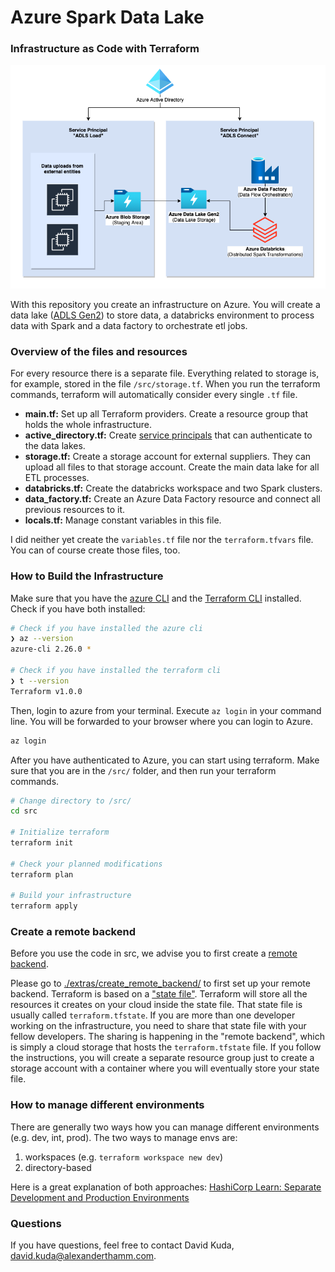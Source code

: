 # Azure Spark Data Lake 
### Infrastructure as Code with Terraform

![A diagram of the infrastructure](documentation/diagrams/Azure_Spark_Data_lake.png)

With this repository you create an infrastructure on Azure. You will create a data lake ([ADLS Gen2](https://docs.microsoft.com/en-us/azure/storage/blobs/data-lake-storage-introduction)) to store data, a databricks environment to process data with Spark and a data factory to orchestrate etl jobs. 

### Overview of the files and resources

For every resource there is a separate file. Everything related to storage is, for example, stored in the file `/src/storage.tf`. When you run the terraform commands, terraform will automatically consider every single `.tf` file. 

- __main.tf:__ Set up all Terraform providers. Create a resource group that holds the whole infrastructure.
- __active_directory.tf:__ Create [service principals](https://docs.microsoft.com/en-us/azure/active-directory/develop/app-objects-and-service-principals) that can authenticate to the data lakes.
- __storage.tf:__ Create a storage account for external suppliers. They can upload all files to that storage account. Create the main data lake for all ETL processes.
- __databricks.tf:__ Create the databricks workspace and two Spark clusters.
- __data_factory.tf:__ Create an Azure Data Factory resource and connect all previous resources to it.
- __locals.tf:__ Manage constant variables in this file. 

I did neither yet create the `variables.tf` file nor the `terraform.tfvars` file. You can of course create those files, too. 

### How to Build the Infrastructure

Make sure that you have the [azure CLI](https://docs.microsoft.com/en-us/cli/azure/install-azure-cli) and the [Terraform CLI](https://learn.hashicorp.com/tutorials/terraform/install-cli) installed. Check if you have both installed:

```zsh
# Check if you have installed the azure cli
❯ az --version
azure-cli 2.26.0 *

# Check if you have installed the terraform cli
❯ t --version
Terraform v1.0.0
```

Then, login to azure from your terminal. Execute `az login` in your command line. You will be forwarded to your browser where you can login to Azure. 

```zsh
az login
```

After you have authenticated to Azure, you can start using terraform. Make sure that you are in the `/src/` folder, and then run your terraform commands. 

```zsh
# Change directory to /src/
cd src

# Initialize terraform
terraform init

# Check your planned modifications
terraform plan

# Build your infrastructure
terraform apply
```

### Create a remote backend

Before you use the code in src, we advise you to first create a [remote backend](https://www.terraform.io/docs/language/settings/backends/remote.html).  

Please go to [./extras/create_remote_backend/](./extras/create_remote_backend/) to first set up your remote backend. Terraform is based on a ["state file"](https://www.terraform.io/docs/language/state/index.html). Terraform will store all the resources it creates on your cloud inside the state file. That state file is usually called `terraform.tfstate`. If you are more than one developer working on the infrastructure, you need to share that state file with your fellow developers. The sharing is happening in the "remote backend", which is simply a cloud storage that hosts the `terraform.tfstate` file. If you follow the instructions, you will create a separate resource group just to create a storage account with a container where you will eventually store your state file. 


### How to manage different environments

There are generally two ways how you can manage different environments (e.g. dev, int, prod). The two ways to manage envs are:

1. workspaces (e.g. `terraform workspace new dev`)
2. directory-based

Here is a great explanation of both approaches: [HashiCorp Learn: Separate Development and Production Environments](https://learn.hashicorp.com/tutorials/terraform/organize-configuration?in=terraform/modules)

### Questions

If you have questions, feel free to contact David Kuda, david.kuda@alexanderthamm.com. 
